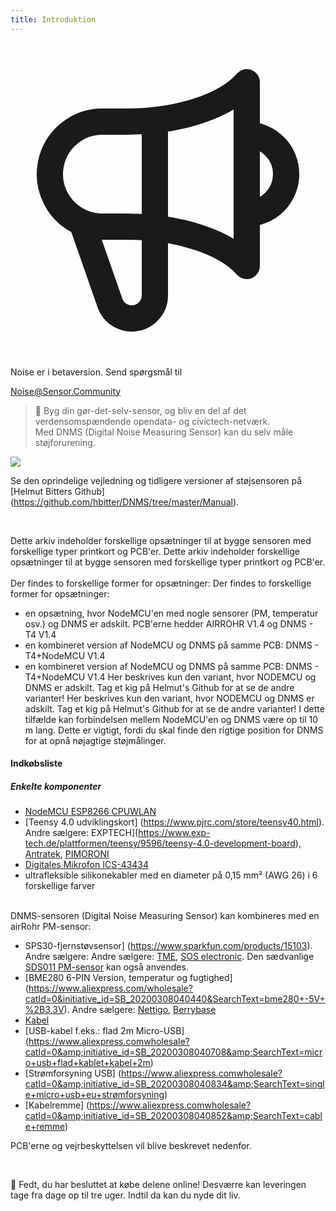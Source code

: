 ```yaml
---
title: Introduktion
---
```


  <div class="max-w-screen-xl mx-auto pt-5">
      <div class="p-2 rounded-lg bg-indigo-100 shadow-lg sm:p-3">
      <div class="flex items-center">
            <span class="p-2 rounded-lg bg-indigo-500">
              <svg class="h-8 w-8 text-white" fill="none" viewBox="0 0 24 24" stroke="currentColor">
                <path stroke-linecap="round" stroke-linejoin="round" stroke-width="2" d="M11 5.882V19.24a1.76 1.76 0 01-3.417.592l-2.147-6.15M18 13a3 3 0 100-6M5.436 13.683A4.001 4.001 0 017 6h1.832c4.1 0 7.625-1.234 9.168-3v14c-1.543-1.766-5.067-3-9.168-3H7a3.988 3.988 0 01-1.564-.317z" />
              </svg>
            </span>
        <div class="flex flex-wrap">
          <div class="flex-wrap flex">
            <p class="pt-1 text-indigo-700 font-medium">
                Noise er i betaversion. Send spørgsmål til</p>
          <a href="mailto:Noise@Sensor.Community" class="ml-1 font-medium underline text-white hover:text-yellow-600">
                  Noise@Sensor.Community</a>
          </div>
           </div>
      </div>
    </div>
  </div>


> 🚧 Byg din gør-det-selv-sensor, og bliv en del af det verdensomspændende opendata- og civictech-netværk. <br> Med DNMS (Digital Noise Measuring Sensor) kan du selv måle støjforurening.

 <img src="..docsdnmsdnms-noise-measuring-sensor-kit.jpg" style="display: block; margin: 1em 0" loading="lazy">


Se den oprindelige vejledning og tidligere versioner af støjsensoren på [Helmut Bitters Github] (https://github.com/hbitter/DNMS/tree/master/Manual).

<br>

Dette arkiv indeholder forskellige opsætninger til at bygge sensoren med forskellige typer printkort og PCB'er.
Dette arkiv indeholder forskellige opsætninger til at bygge sensoren med forskellige typer printkort og PCB'er.
 <br>
 <br>
 Der findes to forskellige former for opsætninger:
 Der findes to forskellige former for opsætninger:
* en opsætning, hvor NodeMCU'en med nogle sensorer (PM, temperatur osv.) og DNMS er adskilt. PCB'erne hedder AIRROHR V1.4 og DNMS - T4 V1.4
* en kombineret version af NodeMCU og DNMS på samme PCB: DNMS - T4+NodeMCU V1.4
* en kombineret version af NodeMCU og DNMS på samme PCB: DNMS - T4+NodeMCU V1.4
 Her beskrives kun den variant, hvor NODEMCU og DNMS er adskilt. Tag et kig på Helmut's Github for at se de andre varianter!
 Her beskrives kun den variant, hvor NODEMCU og DNMS er adskilt. Tag et kig på Helmut's Github for at se de andre varianter!
  I dette tilfælde kan forbindelsen mellem NodeMCU'en og DNMS være op til 10 m lang. Dette er vigtigt, fordi du skal finde den rigtige position for DNMS for at opnå nøjagtige støjmålinger.

#### Indkøbsliste

##### Enkelte komponenter
* [NodeMCU ESP8266 CPUWLAN](https://www.aliexpress.com/wholesale?groupsort=1&SortType=price_asc&SearchText=nodemcu+v3+esp8266+ch340)
* [Teensy 4.0 udviklingskort] (https://www.pjrc.com/store/teensy40.html). Andre sælgere: EXPTECH](https://www.exp-tech.de/plattformen/teensy/9596/teensy-4.0-development-board), [Antratek](https://www.antratek.de/teensy-4-0), [PIMORONI](https://shop.pimoroni.com/products/teensy-4-0-development-board)
* [Digitales Mikrofon ICS-43434](https://www.tindie.com/products/onehorse/ics43434-i2s-digital-microphone/)
* ultrafleksible silikonekabler med en diameter på 0,15 mm² (AWG 26) i 6 forskellige farver
<br>
DNMS-sensoren (Digital Noise Measuring Sensor) kan kombineres med en airRohr PM-sensor:

* SPS30-fjernstøvsensor] (https://www.sparkfun.com/products/15103). Andre sælgere: Andre sælgere: [TME](https://www.tme.eu/de/details/sps30/gassensoren/sensirion/1-101638-10/?brutto=1), [SOS electronic](https://www.soselectronic.de/products/sensirion/sps30-2-304234). Den sædvanlige [SDS011 PM-sensor](https://de.aliexpress.com/wholesale?catId=0&initiative_id=AS_20200813122806&SearchText=sds011) kan også anvendes.
* [BME280 6-PIN Version, temperatur og fugtighed] (https://www.aliexpress.com/wholesale?catId=0&initiative_id=SB_20200308040440&SearchText=bme280+-5V+%2B3.3V). Andre sælgere: [Nettigo](https://nettigo.eu/products/module-pressure-humidity-and-temperature-sensor-bosch-bme280), [Berrybase](https://www.berrybase.de/bauelemente/sensoren-module/feuchtigkeit/bme680-breakout-board-4in1-sensor-f-252-r-temperatur-luftfeuchtigkeit-luftdruck-und-luftg-252-t)
* [Kabel](http://www.aliexpress.comwholesale?groupsort=1&amp;SortType=price_asc&amp;SearchText=Dupont+kabel+20cm+kvinde-hunke)
* [USB-kabel f.eks.: flad 2m Micro-USB] (https://www.aliexpress.comwholesale?catId=0&amp;initiative_id=SB_20200308040708&amp;SearchText=micro+usb+flad+kablet+kabel+2m)
* [Strømforsyning USB] (https://www.aliexpress.comwholesale?catId=0&amp;initiative_id=SB_20200308040834&amp;SearchText=single+micro+usb+eu+strømforsyning)
* [Kabelremme] (https://www.aliexpress.comwholesale?catId=0&amp;initiative_id=SB_20200308040852&amp;SearchText=cable+remme)

PCB'erne og vejrbeskyttelsen vil blive beskrevet nedenfor.

<br>

🙌 Fedt, du har besluttet at købe delene online!
Desværre kan leveringen tage fra dage op til tre uger.
Indtil da kan du nyde dit liv️.
